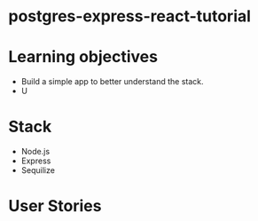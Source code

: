 # postgres-express-react-tutorial

# Learning objectives
* Build a simple app to better understand the stack.
* U


# Stack
* Node.js
* Express
* Sequilize


# User Stories
